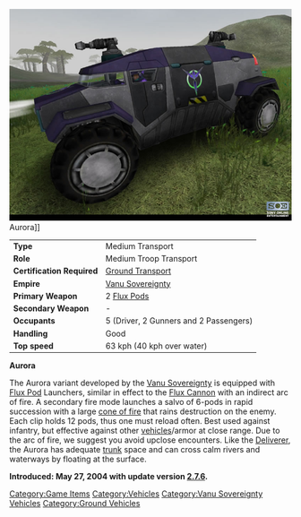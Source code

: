 ![](/images/VSAurora.jpg "fig:VSAurora.jpg") Aurora\]\]

|                            |                                                  |
| -------------------------- | ------------------------------------------------ |
| **Type**                   | Medium Transport                                 |
| **Role**                   | Medium Troop Transport                           |
| **Certification Required** | [Ground Transport](/Ground_Transport "wikilink") |
| **Empire**                 | [Vanu Sovereignty](/Vanu_Sovereignty "wikilink") |
| **Primary Weapon**         | 2 [Flux Pods](/Flux_Pod "wikilink")              |
| **Secondary Weapon**       | \-                                               |
| **Occupants**              | 5 (Driver, 2 Gunners and 2 Passengers)           |
| **Handling**               | Good                                             |
| **Top speed**              | 63 kph (40 kph over water)                       |

**Aurora**

The Aurora variant developed by the [Vanu
Sovereignty](/Vanu_Sovereignty "wikilink") is equipped with [Flux
Pod](/Flux_Pod "wikilink") Launchers, similar in effect to the [Flux
Cannon](/Flux_Cannon "wikilink") with an indirect arc of fire. A
secondary fire mode launches a salvo of 6-pods in rapid succession with
a large [cone of fire](/cone_of_fire "wikilink") that rains destruction
on the enemy. Each clip holds 12 pods, thus one must reload often. Best
used against infantry, but effective against other
[vehicles](/vehicle "wikilink")/armor at close range. Due to the arc of
fire, we suggest you avoid upclose encounters. Like the
[Deliverer](/Deliverer "wikilink"), the Aurora has adequate
[trunk](/trunk "wikilink") space and can cross calm rivers and waterways
by floating at the surface.

**Introduced: May 27, 2004 with update version
[2.7.6](/2.7.6 "wikilink").**

[Category:Game Items](/Category:Game_Items "wikilink")
[Category:Vehicles](/Category:Vehicles "wikilink") [Category:Vanu
Sovereignty Vehicles](/Category:Vanu_Sovereignty_Vehicles "wikilink")
[Category:Ground Vehicles](/Category:Ground_Vehicles "wikilink")
